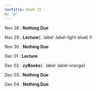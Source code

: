 ```yaml
---
navtitle: Week 15 -
n: "p"
---
```


Nov 28
: **Nothing Due**

Nov 29
: **Lecture**{: .label .label-light-blue} X

Nov 30
: **Nothing Due**

Dec 01
: **Lecture**

Dec 02
: **zyBooks**{: .label .label-orange} 

Dec 03
: **Nothing Due**

Dec 04
: **Nothing Due**

